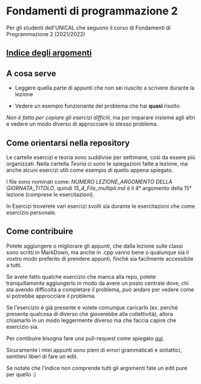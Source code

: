 # Fondamenti di programmazione 2

Per gli studenti dell'UNICAL che seguono il corso di Fondamenti di Programmazione 2 (2021/2022)

## [Indice degli argomenti](Teoria/0_INDEX.md)

## A cosa serve

- Leggere quella parte di appunti che non sei riuscito a scrivere durante la lezione

- Vedere un esempio funzionante del problema che hai **quasi** risolto

*Non è fatta per copiare gli esercizi difficili*, ma per imparare insieme agli altri e vedere un modo diverso di approcciare lo stesso problema.

## Come orientarsi nella repository

Le cartelle esercizi e teoria sono suddivise per settimane, così da essere più organizzati.
Nella cartella _Teoria_ ci sono le spiegazioni fatte a lezione, ma anche alcuni esercizi utili come esempio di quello appena spiegato.

I file sono nominati come:
*NUMERO LEZIONE*\_*ARGOMENTO DELLA GIORNATA*\_*TITOLO*,
quindi *15_4_File_multipli.md* è il 4° argomento della 15° lezione (comprese le esercitazioni).


In Esercizi troverete vari esercizi svolti sia durante le esercitazioni che come esercizio personale.

## Come contribuire

Potete aggiungere o migliorare gli appunti, che dalla lezione sulle classi sono scritti in MarkDown, ma anche in .cpp vanno bene o qualunque sia il vostro modo preferito di prendere appunti, finchè sia facilmente accessibile a tutti.

Se avete fatto qualche esercizio che manca alla repo, potete tranquillamente aggiungerlo in modo da avere un posto centrale dove, chi sta avendo difficoltà a completare il problema, può andare per vedere come si potrebbe approcciare il problema.

Se l'esercizio è già presente e volete comunque caricarlo (ex. perchè presenta qualcosa di diverso che gioverebbe alla collettività), allora chiamarlo in un modo leggermente diverso ma che faccia capire che esercizio sia.

Per contibuire bisogna fare una pull-request come spiegato [qui](https://docs.github.com/en/github/collaborating-with-pull-requests/proposing-changes-to-your-work-with-pull-requests/creating-a-pull-request).

Sicuramente i miei appunti sono pieni di errori grammaticali e sintattici, sentitevi liberi di fare un edit.

Se notate che l'indice non comprende tutti gli argomenti fate un edit pure per quello :)
